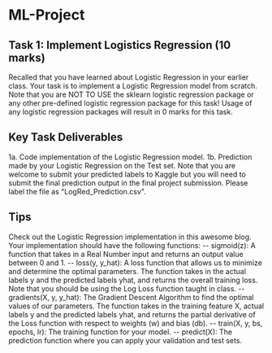 # ML-Project
## Task 1: Implement Logistics Regression (10 marks)
Recalled that you have learned about Logistic Regression in your earlier class. Your task is to implement a Logistic Regression model from scratch. Note that you are NOT TO USE the sklearn logistic regression package or any other pre-defined logistic regression package for this task! Usage of any logistic regression packages will result in 0 marks for this task.

## Key Task Deliverables
1a. Code implementation of the Logistic Regression model.
1b. Prediction made by your Logistic Regression on the Test set. Note that you are welcome to submit your predicted labels to Kaggle but you will need to submit the final prediction output in the final project submission. Please label the file as "LogRed_Prediction.csv".

## Tips
Check out the Logistic Regression implementation in this awesome blog.
Your implementation should have the following functions:
-- sigmoid(z): A function that takes in a Real Number input and returns an output value between 0 and 1.
-- loss(y, y_hat): A loss function that allows us to minimize and determine the optimal parameters. The function takes in the actual labels y and the predicted labels yhat, and returns the overall training loss. Note that you should be using the Log Loss function taught in class.
-- gradients(X, y, y_hat): The Gradient Descent Algorithm to find the optimal values of our parameters. The function takes in the training feature X, actual labels y and the predicted labels yhat, and returns the partial derivative of the Loss function with respect to weights (w) and bias (db).
-- train(X, y, bs, epochs, lr): The training function for your model.
-- predict(X): The prediction function where you can apply your validation and test sets.
